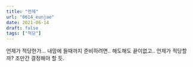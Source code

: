 ```yaml
---
title: "언제"
url: "0614_eunjae"
date: 2021-06-14
draft: false
tags: ["적당"]
---
```

언제가 적당한가... 내맘에 들때까지 준비하려면.. 해도해도 끝이없고.. 언제가 적당할까? 조만간 결정해야 할 듯.

